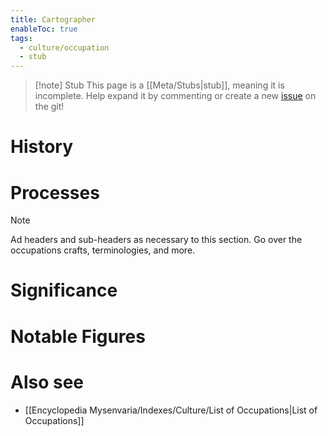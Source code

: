 ```yaml
---
title: Cartographer
enableToc: true
tags:
  - culture/occupation
  - stub
---
```


> [!note] Stub
> This page is a [[Meta/Stubs|stub]], meaning it is incomplete. Help expand it by commenting or create a new [issue](https://github.com/RagtimeGal/quartz--encyclopedia-mysenvaria/issues/new/choose) on the git!


# History

# Processes
> [!note]
> Ad headers and sub-headers as necessary to this section. Go over the occupations crafts, terminologies, and more.

# Significance

# Notable Figures

# Also see
- [[Encyclopedia Mysenvaria/Indexes/Culture/List of Occupations|List of Occupations]]